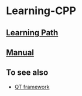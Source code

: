 # Learning-CPP
 
## [Learning Path](https://zestedesavoir.com/tutoriels/822/la-programmation-en-c-moderne/?utm_source=pocket_mylist)

## [Manual](https://en.cppreference.com/w/cpp)

## To see also
* [QT framework](https://doc.qt.io/)
